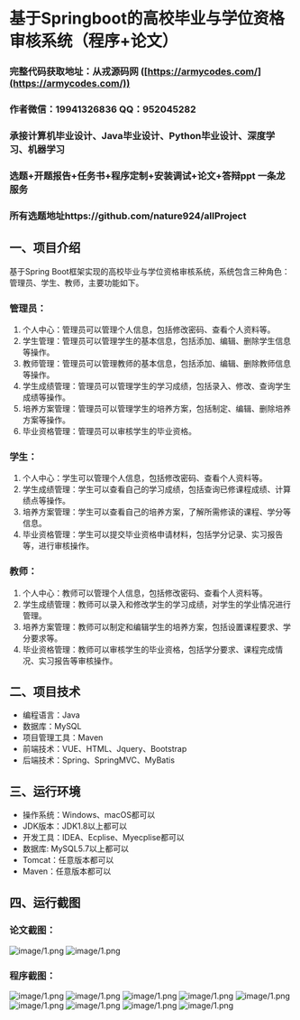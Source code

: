 基于Springboot的高校毕业与学位资格审核系统（程序+论文）
=
### 完整代码获取地址：从戎源码网 ([https://armycodes.com/](https://armycodes.com/))
### 作者微信：19941326836  QQ：952045282 
### 承接计算机毕业设计、Java毕业设计、Python毕业设计、深度学习、机器学习
### 选题+开题报告+任务书+程序定制+安装调试+论文+答辩ppt 一条龙服务
### 所有选题地址https://github.com/nature924/allProject

一、项目介绍
---
基于Spring Boot框架实现的高校毕业与学位资格审核系统，系统包含三种角色：管理员、学生、教师，主要功能如下。
### 管理员：
1. 个人中心：管理员可以管理个人信息，包括修改密码、查看个人资料等。
2. 学生管理：管理员可以管理学生的基本信息，包括添加、编辑、删除学生信息等操作。
3. 教师管理：管理员可以管理教师的基本信息，包括添加、编辑、删除教师信息等操作。
4. 学生成绩管理：管理员可以管理学生的学习成绩，包括录入、修改、查询学生成绩等操作。
5. 培养方案管理：管理员可以管理学生的培养方案，包括制定、编辑、删除培养方案等操作。
6. 毕业资格管理：管理员可以审核学生的毕业资格。

### 学生：
1. 个人中心：学生可以管理个人信息，包括修改密码、查看个人资料等。
2. 学生成绩管理：学生可以查看自己的学习成绩，包括查询已修课程成绩、计算绩点等操作。
3. 培养方案管理：学生可以查看自己的培养方案，了解所需修读的课程、学分等信息。
4. 毕业资格管理：学生可以提交毕业资格申请材料，包括学分记录、实习报告等，进行审核操作。

### 教师：
1. 个人中心：教师可以管理个人信息，包括修改密码、查看个人资料等。
2. 学生成绩管理：教师可以录入和修改学生的学习成绩，对学生的学业情况进行管理。
3. 培养方案管理：教师可以制定和编辑学生的培养方案，包括设置课程要求、学分要求等。
4. 毕业资格管理：教师可以审核学生的毕业资格，包括学分要求、课程完成情况、实习报告等审核操作。




二、项目技术
---
- 编程语言：Java
- 数据库：MySQL
- 项目管理工具：Maven
- 前端技术：VUE、HTML、Jquery、Bootstrap
- 后端技术：Spring、SpringMVC、MyBatis

三、运行环境
---
- 操作系统：Windows、macOS都可以
- JDK版本：JDK1.8以上都可以
- 开发工具：IDEA、Ecplise、Myecplise都可以
- 数据库: MySQL5.7以上都可以
- Tomcat：任意版本都可以
- Maven：任意版本都可以

四、运行截图
---
### 论文截图：
![image/1.png](limage/1.png)
![image/1.png](limage/2.png)

### 程序截图：
![image/1.png](image/1.png)
![image/1.png](image/2.png)
![image/1.png](image/3.png)
![image/1.png](image/4.png)
![image/1.png](image/5.png)
![image/1.png](image/6.png)
![image/1.png](image/7.png)
![image/1.png](image/8.png)
![image/1.png](image/9.png)


